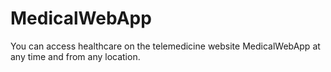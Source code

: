 # MedicalWebApp
You can access healthcare on the telemedicine website MedicalWebApp at any time and from any location. 
